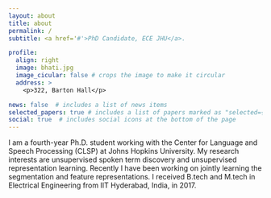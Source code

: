 ```yaml
---
layout: about
title: about
permalink: /
subtitle: <a href='#'>PhD Candidate, ECE JHU</a>.

profile:
  align: right
  image: bhati.jpg
  image_cicular: false # crops the image to make it circular
  address: >
    <p>322, Barton Hall</p>

news: false  # includes a list of news items
selected_papers: true # includes a list of papers marked as "selected={true}"
social: true  # includes social icons at the bottom of the page
---
```


I am a fourth-year Ph.D. student working with the Center for Language and Speech Processing (CLSP) at Johns Hopkins University. My research interests are unsupervised spoken term discovery and unsupervised representation learning. Recently I have been working on jointly learning the segmentation and feature representations. I received B.tech and M.tech in Electrical Engineering from IIT Hyderabad, India, in 2017.